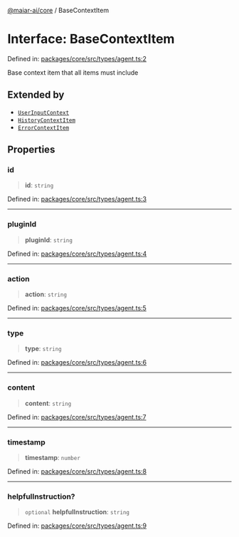 [@maiar-ai/core](../index.md) / BaseContextItem

# Interface: BaseContextItem

Defined in: [packages/core/src/types/agent.ts:2](https://github.com/UraniumCorporation/maiar-ai/blob/main/packages/core/src/types/agent.ts#L2)

Base context item that all items must include

## Extended by

- [`UserInputContext`](UserInputContext.md)
- [`HistoryContextItem`](HistoryContextItem.md)
- [`ErrorContextItem`](ErrorContextItem.md)

## Properties

### id

> **id**: `string`

Defined in: [packages/core/src/types/agent.ts:3](https://github.com/UraniumCorporation/maiar-ai/blob/main/packages/core/src/types/agent.ts#L3)

***

### pluginId

> **pluginId**: `string`

Defined in: [packages/core/src/types/agent.ts:4](https://github.com/UraniumCorporation/maiar-ai/blob/main/packages/core/src/types/agent.ts#L4)

***

### action

> **action**: `string`

Defined in: [packages/core/src/types/agent.ts:5](https://github.com/UraniumCorporation/maiar-ai/blob/main/packages/core/src/types/agent.ts#L5)

***

### type

> **type**: `string`

Defined in: [packages/core/src/types/agent.ts:6](https://github.com/UraniumCorporation/maiar-ai/blob/main/packages/core/src/types/agent.ts#L6)

***

### content

> **content**: `string`

Defined in: [packages/core/src/types/agent.ts:7](https://github.com/UraniumCorporation/maiar-ai/blob/main/packages/core/src/types/agent.ts#L7)

***

### timestamp

> **timestamp**: `number`

Defined in: [packages/core/src/types/agent.ts:8](https://github.com/UraniumCorporation/maiar-ai/blob/main/packages/core/src/types/agent.ts#L8)

***

### helpfulInstruction?

> `optional` **helpfulInstruction**: `string`

Defined in: [packages/core/src/types/agent.ts:9](https://github.com/UraniumCorporation/maiar-ai/blob/main/packages/core/src/types/agent.ts#L9)
